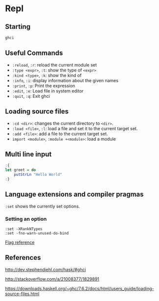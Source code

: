 # Repl

## Starting

```sh
ghci
```

## Useful Commands

- `:reload`, `:r`: reload the current module set
- `:type <expr>`, `:t`: show the type of `<expr>`
- `:kind <type>`, `:k`: show the kind of <type>
- `:info`, `:i`: display information about the given names
- `:print`, `:p`: Print the expression
- `:edit`, `:e`: Load file in system editor
- `:quit`, `:q`: Exit ghci

## Loading source files

- `:cd <dir>`: changes the current directory to `<dir>`.
- `:load <file>`, `:l`: load a file and set it to the current target set.
- `:add <file>`: add a file to the current target set.
- `import <module>`, `:module +<module>`: load a module

## Multi line input

```haskell
:{
let greet = do
	putStrLn "Hello World"
:}
```


## Language extensions and compiler pragmas

`:set` shows the currently set options.

### Setting an option

```
:set -XRankNTypes
:set -fno-warn-unused-do-bind
```
[Flag reference](https://downloads.haskell.org/~ghc/latest/docs/html/users_guide/flag-reference.html)


## References

http://dev.stephendiehl.com/hask/#ghci

http://stackoverflow.com/a/21008377/1829891

https://downloads.haskell.org/~ghc/7.6.2/docs/html/users_guide/loading-source-files.html
